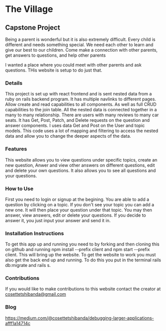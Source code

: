 # The Village
## Capstone Project
Being a parent is wonderful but it is also extremely difficult. Every child is different and needs something special. We need each other to learn and give our best to our children. Come make a connection with other parents, get answers to questions, and help other parents

I wanted a place where you could meet with other parents and ask questions. THis website is setup to do just that. 

### Details
This project is set up with react frontend and is sent nested data from a ruby on rails backend program. It has multiple navlinks to different pages. Allow create and read capabilities to all components. As well as full CRUD capabilities to the join table. All the nested data is connected together in a many to many relationship. There are users with many reviews to many car seats. It has Get, Post, Patch, and Delete requests on the question and answer components. I uses data Get and Post on the User and topic models. This code uses a lot of mapping and filtering to access the nested data and allow you to change the deeper aspects of the data.

### Features
This website allows you to view questions under specific topics, create an new question, Anwer and view other answers on different questions, edit and delete  your own questions. It also allows you to see all questions and your questions. 
### How to Use
First you need to login or signup at the begining. You are able to add a question by clicking on a topic. If you don't see your topic you can add a new one. It will then place your question under that topic. You may then answer, view answers, edit or delete your questions. If you decide to answer it, you just input your answer and send it in. 

### Installation Instructions
To get this app up and running you need to by forking and then cloning this on github and running npm install --prefix client and npm start --prefix client. This will bring up the website. To get the website to work you must also get the back end up and running. To do this you put in the terminal rails db:migrate and rails s.

### Contributions
If you would like to make contributions to this website contact the creator at cosettetshibanda@gmail.com

### Blog
https://medium.com/@cosettetshibanda/debugging-larger-applications-afff1a14714c